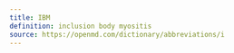 ```yaml
---
title: IBM
definition: inclusion body myositis
source: https://openmd.com/dictionary/abbreviations/i
---
```

